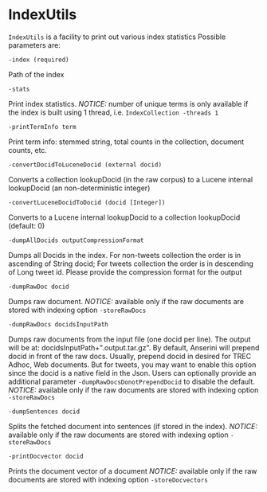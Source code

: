 # IndexUtils

`IndexUtils` is a facility to print out various index statistics
Possible parameters are:

```
-index (required)
```

Path of the index

```
-stats
```

Print index statistics.
_NOTICE:_ number of unique terms is only available if the index is built using 1 thread, i.e. `IndexCollection -threads 1`

```
-printTermInfo term
```

Print term info: stemmed string, total counts in the collection, document counts, etc.

```
-convertDocidToLuceneDocid (external docid)
```

Converts a collection lookupDocid (in the raw corpus) to a Lucene internal lookupDocid (an non-deterministic integer)


```
-convertLuceneDocidToDocid (docid [Integer])
```

Converts to a Lucene internal lookupDocid to a collection lookupDocid  (default: 0)


```
-dumpAllDocids outputCompressionFormat
```
Dumps all Docids in the index. For non-tweets collection the order is in ascending of String docid;
For tweets collection the order is in descending of Long tweet id. Please provide the compression format for the output


```
-dumpRawDoc docid
```

Dumps raw document.
_NOTICE:_ available only if the raw documents are stored with indexing option `-storeRawDocs`


```
-dumpRawDocs docidsInputPath
```

Dumps raw documents from the input file (one docid per line). The output will be at: docidsInputPath+".output.tar.gz".
By default, Anserini will prepend <DOCNO>docid<DOCNO> in front of the raw docs.
Usually, prepend docid in desired for TREC Adhoc, Web documents. But for tweets,
you may want to enable this option since the docid is a native field in the Json.
Users can optionally provide an additional parameter `-dumpRawDocsDonotPrependDocid` to disable the default.
_NOTICE:_ available only if the raw documents are stored with indexing option `-storeRawDocs`


```
-dumpSentences docid
```

Splits the fetched document into sentences (if stored in the index).
_NOTICE:_ available only if the raw documents are stored with indexing option `-storeRawDocs`


```
-printDocvector docid
```

Prints the document vector of a document
_NOTICE:_ available only if the raw documents are stored with indexing option `-storeDocvectors`
